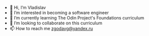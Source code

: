 - 👋 Hi, I’m Vladislav
- 👀 I’m interested in becoming a software engineer
- 🌱 I’m currently learning The Odin Project's Foundations curriculum
- 💞️ I’m looking to collaborate on this curriculum
- 📫 How to reach me zgodavg@yandex.ru

<!---
Garry3Fingers/Garry3Fingers is a ✨ special ✨ repository because its `README.md` (this file) appears on your GitHub profile.
You can click the Preview link to take a look at your changes.
--->
